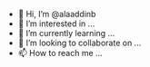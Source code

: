 - 👋 Hi, I’m @alaaddinb
- 👀 I’m interested in ...
- 🌱 I’m currently learning ...
- 💞️ I’m looking to collaborate on ...
- 📫 How to reach me ...

<!---
alaaddinb/alaaddinb is a ✨ special ✨ repository because its `README.md` (this file) appears on your GitHub profile.
You can click the Preview link to take a look at your changes.
--->
